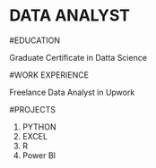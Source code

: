 # DATA ANALYST

#EDUCATION

Graduate Certificate in Datta Science


#WORK EXPERIENCE

Freelance Data Analyst in Upwork



#PROJECTS
1. PYTHON
2. EXCEL
3. R
4. Power BI

